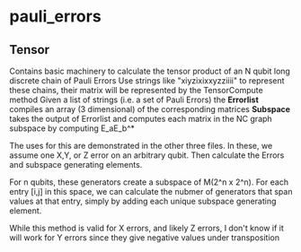 # pauli_errors



## Tensor
Contains basic machinery to calculate the tensor product of an N qubit long discrete chain of Pauli Errors
Use strings like "xiyzixixxyzziiii" to represent these chains, their matrix will be represented by the TensorCompute method
Given a list of strings (i.e. a set of Pauli Errors) the **Errorlist** compiles an array (3 dimensional) of the corresponding matrices
**Subspace** takes the output of Errorlist and computes each matrix in the NC graph subspace by computing E_aE_b^* 

The uses for this are demonstrated in the other three files. In these, we assume one X,Y, or Z error on an arbitrary qubit. Then calculate the Errors and subspace generating elements. 

For n qubits, these generators create a subspace of M(2^n x 2^n). For each entry [i,j] in this space, we can calculate the nubmer of generators that span values at that entry, simply by adding each unique subspace generating element. 

While this method is valid for X errors, and likely Z errors, I don't know if it will work for Y errors since they give negative values under transposition


